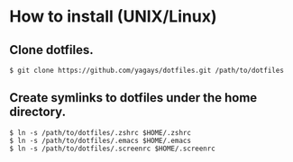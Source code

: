 # How to install (UNIX/Linux)

## Clone dotfiles.

```
$ git clone https://github.com/yagays/dotfiles.git /path/to/dotfiles
```

## Create symlinks to dotfiles under the home directory.

```
$ ln -s /path/to/dotfiles/.zshrc $HOME/.zshrc
$ ln -s /path/to/dotfiles/.emacs $HOME/.emacs
$ ln -s /path/to/dotfiles/.screenrc $HOME/.screenrc
```
